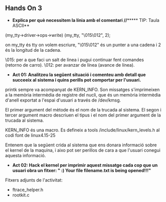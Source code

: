 ## Hands On 3

* **Explica per què necessitem la línia amb el comentari  //*******
TIP: Taula ASCII**

(my_tty->driver->ops->write) (my_tty, "\015\012", 2);

on my_tty és tty on volem escriure, "\015\012" és un punter a una cadena i 2 és la longitud de la cadena.

\015: per a que faci un salt de linea i pugui continuar fent comandes (retorno de carro).
\012: per avanzar de línea (avance de línea).

* **Act 01: Analitzeu la següent situació i comenteu amb detall que succeeix al sistema i quins perills pot comportar per l'usuari.**

printk sempre va acompanyat de KERN_INFO. Son missatges s'imprimeixen a la memòria intermèdia de registre del nucli, que és un memòria intermèdia d'anell exportat a l'espai d'usuari a través de /dev/kmsg.

El primer argument del mètode és el nom de la trucada al sistema. El segon i tercer argument macro descriuen el tipus i el nom del primer argument de la trucada al sistema.

KERN_INFO és una macro. Es defineix a tools /include/linux/kern_levels.h al codi font de linux4.15-25

Entenem que la següent crida al sistema que ens donara informació sobre el kernel de la maquina, i aixo pot ser perillos de cara a que l'usuari conegui aquesta informació.

* **Act 02: Hack el kernel per imprimir aquest missatge cada cop que un usuari obra un fitxer: " :) Your file filename.txt is being opened!!!"**

Fitxers adjunts de l'activitat:

- ftrace_helper.h
- rootkit.c
